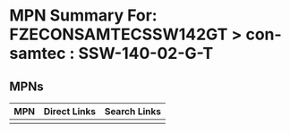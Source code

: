 



# MPN Summary For: FZECONSAMTECSSW142GT > con-samtec : SSW-140-02-G-T

## MPNs
  

|MPN|Direct Links|Search Links|
| :--- | :--- | :--- |
||||
